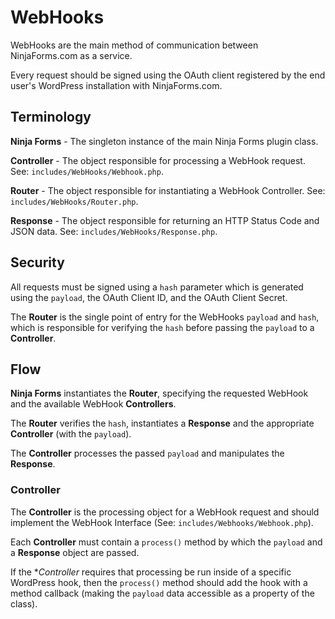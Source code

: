 # WebHooks

WebHooks are the main method of communication between NinjaForms.com as a service.

Every request should be signed using the OAuth client registered by the end user's WordPress installation with NinjaForms.com.

## Terminology

**Ninja Forms** - The singleton instance of the main Ninja Forms plugin class.

**Controller** - The object responsible for processing a WebHook request. See: `includes/WebHooks/Webhook.php`.

**Router** - The object responsible for instantiating a WebHook Controller. See: `includes/WebHooks/Router.php`.

**Response** - The object responsible for returning an HTTP Status Code and JSON data. See: `includes/WebHooks/Response.php`.

## Security

All requests must be signed using a `hash` parameter which is generated using the `payload`, the OAuth Client ID, and the OAuth Client Secret.

The **Router** is the single point of entry for the WebHooks `payload` and `hash`, which is responsible for verifying the `hash` before passing the `payload` to a **Controller**.

## Flow

**Ninja Forms** instantiates the **Router**, specifying the requested WebHook and the available WebHook **Controllers**.

The **Router** verifies the `hash`, instantiates a **Response** and the appropriate **Controller** (with the `payload`).

The **Controller** processes the passed `payload` and manipulates the **Response**.

### Controller

The **Controller** is the processing object for a WebHook request and should implement the WebHook Interface (See: `includes/Webhooks/Webhook.php`).

Each **Controller** must contain a `process()` method by which the `payload` and a **Response** object are passed.

If the **Controller* requires that processing be run inside of a specific WordPress hook, then the `process()` method should add the hook with a method callback (making the `payload` data accessible as a property of the class).
